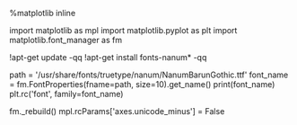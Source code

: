 %matplotlib inline  

import matplotlib as mpl 
import matplotlib.pyplot as plt 
import matplotlib.font_manager as fm  

!apt-get update -qq
!apt-get install fonts-nanum* -qq

path = '/usr/share/fonts/truetype/nanum/NanumBarunGothic.ttf' 
font_name = fm.FontProperties(fname=path, size=10).get_name()
print(font_name)
plt.rc('font', family=font_name)

fm._rebuild()
mpl.rcParams['axes.unicode_minus'] = False
